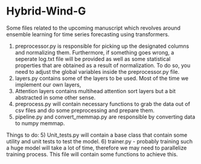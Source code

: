# Hybrid-Wind-G
Some files related to the upcoming manuscript which revolves around ensemble learning for time series forecasting using transformers.
1) preprocessor.py is responsible for picking up the designated columns and normalizing them. Furthermore, if something goes wrong, a seperate log.txt file will be provided as well as some statistical properties that are obtained as a result of normalization. To do so, you need to adjust the global variables inside the preprocessor.py file. 
2) layers.py contains some of the layers to be used. Most of the time we implement our own layers,
3) Attention layers contains multihead attention sort layers but a bit abstracted in some other sense.
4) preprocess.py will contain necessary functions to grab the data out of csv files and do some preprocessing and prepare them.
5) pipeline.py and convert_memmap.py are responsible by converting data to numpy memmap.

Things to do:
  5) Unit_tests.py will contain a base class that contain some utility and unit tests to test the model. 
  6) trainer.py - probably training such a huge model will take a lot of time, therefore we may need to parallelize training process. This file will contain some functions to achieve this.
  
  



